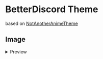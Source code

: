 
# BetterDiscord Theme  
based on [NotAnotherAnimeTheme](https://github.com/puckzxz/NotAnotherAnimeTheme)  

## Image
<details>
  <summary> Preview </summary>
  <img src="https://github.com/Sidewinderr/BetterDiscord-Theme/blob/main/images/DiscordTheme.png">
  </details>

